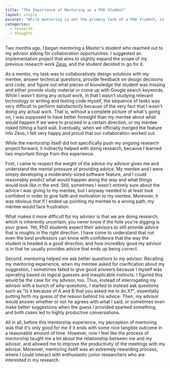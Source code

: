 ```yaml
---
title: "The Importance of Mentoring as a PhD Student"
layout: single
excerpt: "While mentoring is not the primary task of a PhD student, it seems to help in doing research."
categories:
  - research
  - thoughts
---
```


Two months ago, I began mentoring a Master's student who reached out to my advisor asking for collaboration opportunities.
I suggested an implementation project that aims to slightly expand the scope of my previous research work [Zeus](https://ml.energy/zeus), and the student decided to go for it.

As a mentor, my task was to collaboratively design solutions with my mentee, answer technical questions, provide feedback on design decisions and code, and figure out what pieces of knowledge the student was missing and either provide study material or come up with Google search keywords.
While I wasn't doing any *actual* work, in that I wasn't studying relevant technology or writing and testing code myself, the sequence of tasks was very difficult to perform satisfactorily because of the very fact that I wasn't doing any actual work.
That is, without a complete picture of what's going on, I was supposed to have better foresight than my mentee about what would happen if we were to proceed in a certain direction, or my mentee risked hitting a hard wall.
Eventually, when we officially merged the feature into Zeus, I felt very happy and proud that our collaboration worked out.

While the mentorship itself did not specifically push my ongoing research project forward, it indirectly helped with doing research, because I learned two important things from this experience.

First, I came to respect the weight of the advice my advisor gives me and understand the mental pressure of providing advice.
My mentee and I were simply developing a moderately-sized software feature, and I could reasonably predict what would happen along the way and what things would look like in the end.
Still, sometimes I wasn't entirely sure about the advice I was giving to my mentee, but I anyway needed to at least *look* confident in order to give faith and motivation to my mentee.
Moreover, it was obvious that if I ended up pointing my mentee to a wrong path, my mentee would face frustration.

What makes it more difficult for my advisor is that we are doing research, which is inherently uncertain; you never know if the hole you're digging is your grave.
Yet, PhD students expect their advisors to still provide advice that is roughly in the right direction.
I have come to understand that not even the best professors can know with confidence that the way the student is headed is a good direction, and how incredibly good my advisor is in that he usually provides advice that ends up being correct.

Second, mentoring helped me ask better questions to my advisor.
Recalling my mentoring experience, when my mentee asked for clarification about my suggestion, I sometimes failed to give good answers because I myself was operating based on logical guesses and inexplicable instincts.
I figured this would be the case for my advisor, too.
Thus, instead of interrogating my advisor with a bunch of why-questions, I started to instead ask questions such as "Is it because of A and B that you asked me to do X?", essentially putting forth my guess of the reason behind his advice.
Then, my advisor would answer whether or not he agrees with what I said, or sometimes even make better suggestions when the guess I provided sparked something, and both cases led to highly productive conversations.

All in all, before this mentorship experience, my perception of mentoring was that it's only good for me if it ends with some nice tangible outcome in a reasonable amount of time.
However, now I feel like the process of mentorship taught me a lot about the relationship between me and my advisor, and allowed me to improve the productivity of the meetings with my advisor.
Moreover, mentoring itself was an extremely rewarding process, where I could interact with enthusiastic junior researchers who are interested in my research. 
